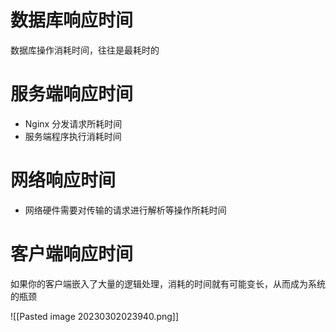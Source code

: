 # 数据库响应时间
数据库操作消耗时间，往往是最耗时的

# 服务端响应时间
- Nginx 分发请求所耗时间
- 服务端程序执行消耗时间

# 网络响应时间
- 网络硬件需要对传输的请求进行解析等操作所耗时间

# 客户端响应时间
如果你的客户端嵌入了大量的逻辑处理，消耗的时间就有可能变长，从而成为系统的瓶颈



![[Pasted image 20230302023940.png]]